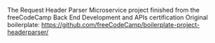 The Request Header Parser Microservice project finished from the freeCodeCamp Back End Development and APIs certification Original boilerplate: https://github.com/freeCodeCamp/boilerplate-project-headerparser/

